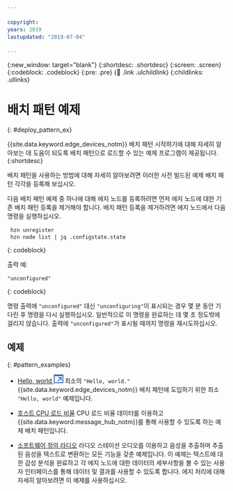 ```yaml
---

copyright:
years: 2019
lastupdated: "2019-07-04"

---
```


{:new_window: target="blank"}
{:shortdesc: .shortdesc}
{:screen: .screen}
{:codeblock: .codeblock}
{:pre: .pre}
{:child: .link .ulchildlink}
{:childlinks: .ullinks}

# 배치 패턴 예제
{: #deploy_pattern_ex}

{{site.data.keyword.edge_devices_notm}} 배치 패턴 시작하기에 대해 자세히 알아보는 데 도움이 되도록 배치 패턴으로 로드할 수 있는 예제 프로그램이 제공됩니다.
{:shortdesc}

배치 패턴을 사용하는 방법에 대해 자세히 알아보려면 이러한 사전 빌드된 예제 배치 패턴 각각을 등록해 보십시오.

다음 배치 패턴 예제 중 하나에 대해 에지 노드를 등록하려면 먼저 에지 노드에 대한 기존 배치 패턴 등록을 제거해야 합니다. 배치 패턴 등록을 제거하려면 에지 노드에서 다음 명령을 실행하십시오.
```
 hzn unregister
 hzn node list | jq .configstate.state
```
{: codeblock}

출력 예:
```
"unconfigured"
```
{: codeblock}

명령 출력에 `"unconfigured"` 대신 `"unconfiguring"`이 표시되는 경우 몇 분 동안 기다린 후 명령을 다시 실행하십시오. 일반적으로 이 명령을 완료하는 데 몇 초 정도밖에 걸리지 않습니다. 출력에 `"unconfigured"`가 표시될 때까지 명령을 재시도하십시오.

## 예제
{: #pattern_examples}

* [Hello, world ![새 탭에서 열림](../../images/icons/launch-glyph.svg "새 탭에서 열림")](https://github.com/open-horizon/examples/blob/master/edge/services/helloworld)
  최소의 `"Hello, world."` {{site.data.keyword.edge_devices_notm}} 배치 패턴에 도입하기 위한 최소 `"Hello, world"` 예제입니다.

* [호스트 CPU 로드 비율](cpu_load_example.md)
  CPU 로드 비율 데이터를 이용하고 {{site.data.keyword.message_hub_notm}}를 통해 사용할 수 있도록 하는 예제 배치 패턴입니다.

* [소프트웨어 정의 라디오](software_defined_radio_ex.md)
  라디오 스테이션 오디오를 이용하고 음성을 추출하며 추출된 음성을 텍스트로 변환하는 모든 기능을 갖춘 예제입니다. 이 예제는 텍스트에 대한 감성 분석을 완료하고 각 에지 노드에 대한 데이터의 세부사항을 볼 수 있는 사용자 인터페이스를 통해 데이터 및 결과를 사용할 수 있도록 합니다. 에지 처리에 대해 자세히 알아보려면 이 예제를 사용하십시오.
